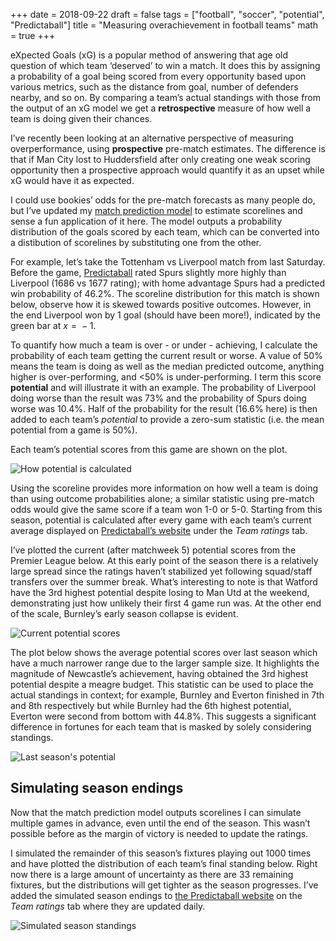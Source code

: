 +++
date = 2018-09-22
draft = false
tags = ["football", "soccer", "potential", "Predictaball"]
title = "Measuring overachievement in football teams"
math = true
+++

eXpected Goals (xG) is a popular method of answering that age old
question of which team ‘deserved’ to win a match. It does this by
assigning a probability of a goal being scored from every opportunity
based upon various metrics, such as the distance from goal, number of
defenders nearby, and so on. By comparing a team’s actual standings with
those from the output of an xG model we get a **retrospective** measure
of how well a team is doing given their chances.

I’ve recently been looking at an alternative perspective of measuring
overperformance, using **prospective** pre-match estimates. The
difference is that if Man City lost to Huddersfield after only creating
one weak scoring opportunity then a prospective approach would quantify
it as an upset while xG would have it as expected.

I could use bookies’ odds for the pre-match forecasts as many people do,
but I’ve updated my [match prediction model](thepredictaball.com) to
estimate scorelines and sense a fun application of it here. The model
outputs a probability distribution of the goals scored by each team,
which can be converted into a distibution of scorelines by substituting
one from the other.

For example, let’s take the Tottenham vs Liverpool match from last
Saturday. Before the game, [Predictaball](thepredictaball.com) rated
Spurs slightly more highly than Liverpool (1686 vs 1677 rating); with
home advantage Spurs had a predicted win probability of 46.2%. The
scoreline distribution for this match is shown below, observe how it is
skewed towards positive outcomes. However, in the end Liverpool won by 1
goal (should have been more!), indicated by the green bar at *x* =  − 1.

To quantify how much a team is over - or under - achieving, I calculate
the probability of each team getting the current result or worse. A
value of 50% means the team is doing as well as the median predicted
outcome, anything higher is over-performing, and &lt;50% is
under-performing. I term this score **potential** and will illustrate it
with an example. The probability of Liverpool doing worse than the
result was 73% and the probability of Spurs doing worse was 10.4%. Half
of the probability for the result (16.6% here) is then added to each
team’s *potential* to provide a zero-sum statistic (i.e. the mean
potential from a game is 50%).

Each team’s potential scores from this game are shown on the plot.

![How potential is calculated](/img/predictaballpotential_20180922/potential_histogram.png)

Using the scoreline provides more information on how well a team is
doing than using outcome probabilities alone; a similar statistic using
pre-match odds would give the same score if a team won 1-0 or 5-0.
Starting from this season, potential is calculated after every game with
each team’s current average displayed on [Predictaball’s
website](thepredictaball.com) under the *Team ratings* tab.

I’ve plotted the current (after matchweek 5) potential scores from the
Premier League below. At this early point of the season there is a
relatively large spread since the ratings haven’t stabilized yet
following squad/staff transfers over the summer break. What’s
interesting to note is that Watford have the 3rd highest potential
despite losing to Man Utd at the weekend, demonstrating just how
unlikely their first 4 game run was. At the other end of the scale,
Burnley’s early season collapse is evident.

![Current potential scores](/img/predictaballpotential_20180922/potential_current.png)

The plot below shows the average potential scores over last season which
have a much narrower range due to the larger sample size. It highlights
the magnitude of Newcastle’s achievement, having obtained the 3rd
highest potential despite a meagre budget. This statistic can be used to
place the actual standings in context; for example, Burnley and Everton
finished in 7th and 8th respectively but while Burnley had the 6th
highest potential, Everton were second from bottom with 44.8%. This
suggests a significant difference in fortunes for each team that is
masked by solely considering standings.

![Last season's potential](/img/predictaballpotential_20180922/potential_lastseaosn.png)

Simulating season endings
-------------------------

Now that the match prediction model outputs scorelines I can simulate
multiple games in advance, even until the end of the season. This wasn’t
possible before as the margin of victory is needed to update the
ratings.

I simulated the remainder of this season’s fixtures playing out 1000
times and have plotted the distribution of each team’s final standing
below. Right now there is a large amount of uncertainty as there are 33
remaining fixtures, but the distributions will get tighter as the season
progresses. I’ve added the simulated season endings to [the Predictaball
website](thepredictaball.com) on the *Team ratings* tab where they are
updated daily.

![Simulated season standings](/img/predictaballpotential_20180922/simulatedseason.png)

